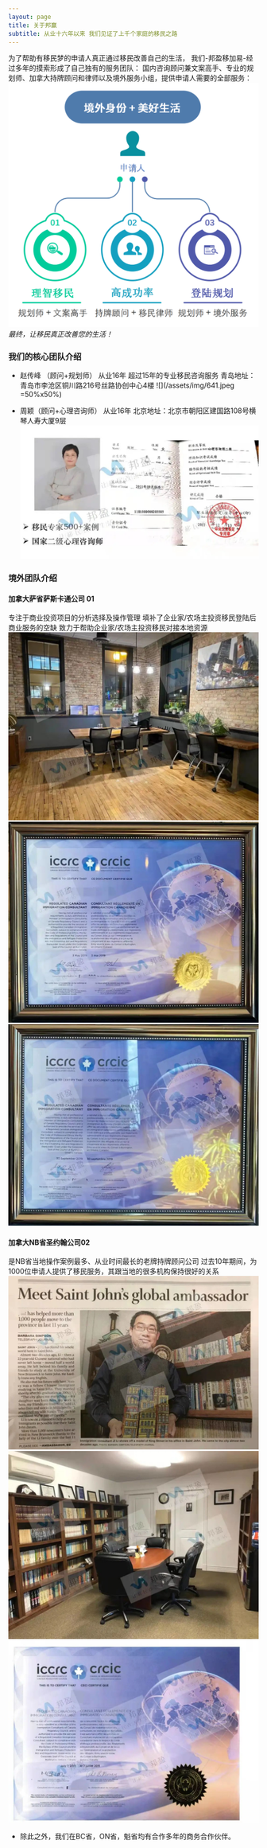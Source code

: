 ```yaml
---
layout: page
title: 关于邦赢
subtitle: 从业十六年以来 我们见证了上千个家庭的移民之路
---
```


为了帮助有移民梦的申请人真正通过移民改善自己的生活，
我们-邦盈移加易-经过多年的摸索形成了自己独有的服务团队：
国内咨询顾问兼文案高手、专业的规划师、加拿大持牌顾问和律师以及境外服务小组，提供申请人需要的全部服务：
![](/assets/img/640.png)
*最终，让移民真正改善您的生活！*


### 我们的核心团队介绍

* 赵传峰 （顾问+规划师）
从业16年
超过15年的专业移民咨询服务
青岛地址：青岛市李沧区铜川路216号丝路协创中心4楼
![](/assets/img/641.jpeg =50%x50%)

* 周颖（顾问+心理咨询师）
从业16年
北京地址：北京市朝阳区建国路108号横琴人寿大厦9层
![](/assets/img/642.jpeg)

### 境外团队介绍

#### 加拿大萨省萨斯卡通公司 01
专注于商业投资项目的分析选择及操作管理
填补了企业家/农场主投资移民登陆后商业服务的空缺
致力于帮助企业家/农场主投资移民对接本地资源
![公司办公室](/assets/img/643.jpeg)
![萨省持牌顾问](/assets/img/644.jpeg)
![萨省持牌顾问](/assets/img/645.jpeg)

#### 加拿大NB省圣约翰公司02
是NB省当地操作案例最多、从业时间最长的老牌持牌顾问公司
过去10年期间，为1000位申请人提供了移民服务，其跟当地的很多机构保持很好的关系
![当地报纸相关报道](/assets/img/646.jpeg)
![NB省会议室](/assets/img/647.jpeg)
![NB省持牌顾问](/assets/img/648.jpeg)

* 除此之外，我们在BC省，ON省，魁省均有合作多年的商务合作伙伴。
